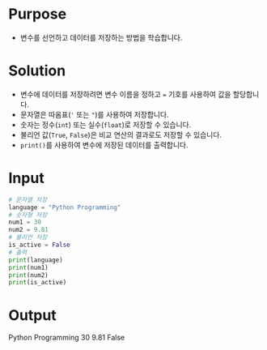 # Purpose
- 변수를 선언하고 데이터를 저장하는 방법을 학습합니다.

# Solution
- 변수에 데이터를 저장하려면 변수 이름을 정하고 `=` 기호를 사용하여 값을 할당합니다.  
- 문자열은 따옴표(`'` 또는 `"`)를 사용하여 저장합니다.  
- 숫자는 정수(`int`) 또는 실수(`float`)로 저장할 수 있습니다.  
- 불리언 값(`True`, `False`)은 비교 연산의 결과로도 저장할 수 있습니다.  
- `print()`를 사용하여 변수에 저장된 데이터를 출력합니다.

# Input
```python
# 문자열 저장
language = "Python Programming"
# 숫자형 저장
num1 = 30
num2 = 9.81
# 불리언 저장
is_active = False
# 출력
print(language)
print(num1)
print(num2)
print(is_active)
```

# Output
Python Programming
30
9.81
False
